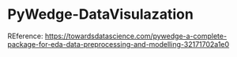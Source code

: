 # PyWedge-DataVisulazation
REference: https://towardsdatascience.com/pywedge-a-complete-package-for-eda-data-preprocessing-and-modelling-32171702a1e0
